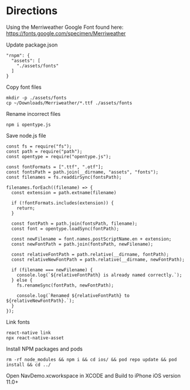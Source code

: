 # Directions


Using the Merriweather Google Font found here: https://fonts.google.com/specimen/Merriweather

Update package.json
```
"rnpm": {
  "assets": [
    "./assets/fonts"
  ]
}
```

Copy font files
```
mkdir -p ./assets/fonts
cp ~/Downloads/Merriweather/*.ttf ./assets/fonts
```

Rename incorrect files

```
npm i opentype.js
```

Save node.js file

```
const fs = require("fs");
const path = require("path");
const opentype = require("opentype.js");

const fontFormats = [".ttf", ".otf"];
const fontsPath = path.join(__dirname, "assets", "fonts");
const filenames = fs.readdirSync(fontsPath);

filenames.forEach((filename) => {
  const extension = path.extname(filename)

  if (!fontFormats.includes(extension)) {
    return;
  }

  const fontPath = path.join(fontsPath, filename);
  const font = opentype.loadSync(fontPath);
  
  const newFilename = font.names.postScriptName.en + extension;
  const newFontPath = path.join(fontsPath, newFilename);
  
  const relativeFontPath = path.relative(__dirname, fontPath);
  const relativeNewFontPath = path.relative(__dirname, newFontPath);

  if (filename === newFilename) {
    console.log(`${relativeFontPath} is already named correctly.`);
  } else {
    fs.renameSync(fontPath, newFontPath);
    
    console.log(`Renamed ${relativeFontPath} to ${relativeNewFontPath}.`);
  }
});
```

Link fonts
```
react-native link
npx react-native-asset
```

Install NPM packages and pods
```
rm -rf node_modules && npm i && cd ios/ && pod repo update && pod install && cd ../
```

Open NavDemo.xcworkspace in XCODE and Build to iPhone iOS version 11.0+
